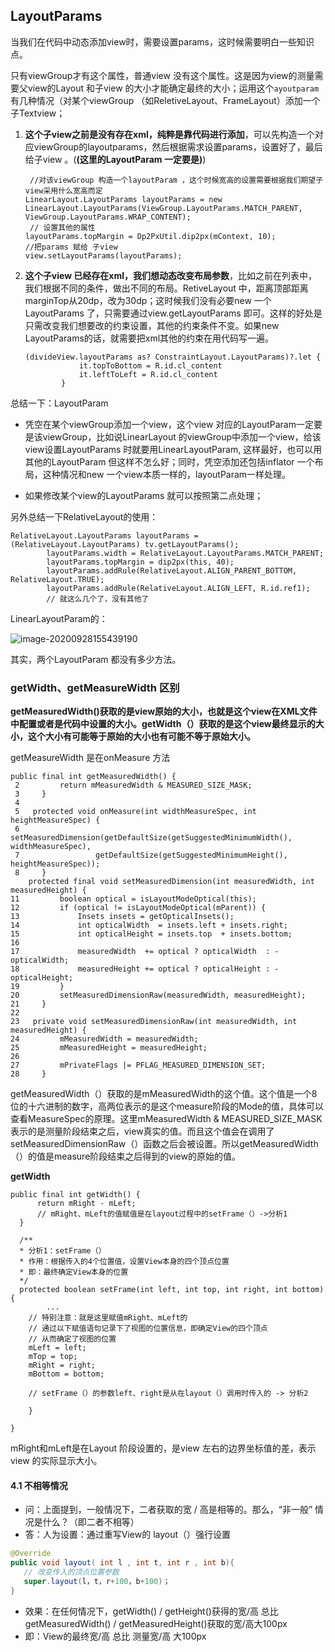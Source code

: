 ## LayoutParams

当我们在代码中动态添加view时，需要设置params，这时候需要明白一些知识点。

只有viewGroup才有这个属性，普通view 没有这个属性。这是因为view的测量需要父view的Layout 和子view 的大小才能确定最终的大小；运用这个`ayoutparam` 有几种情况（对某个viewGroup （如ReletiveLayout、FrameLayout）添加一个子Textview；

1. **这个子view之前是没有存在xml，纯粹是靠代码进行添加**，可以先构造一个对应viewGroup的layoutparams，然后根据需求设置params，设置好了，最后给子view 。(**(这里的LayoutParam 一定要是)**)

   ```
    //对该viewGroup 构造一个layoutParam ，这个时候宽高的设置需要根据我们期望子view采用什么宽高而定
   LinearLayout.LayoutParams layoutParams = new LinearLayout.LayoutParams(ViewGroup.LayoutParams.MATCH_PARENT, ViewGroup.LayoutParams.WRAP_CONTENT);
    // 设置其他的属性
   layoutParams.topMargin = Dp2PxUtil.dip2px(mContext, 10);
   //把params 赋给 子view
   view.setLayoutParams(layoutParams);
   ```

   

2. **这个子view 已经存在xml，我们想动态改变布局参数**，比如之前在列表中，我们根据不同的条件，做出不同的布局。RetiveLayout 中，距离顶部距离marginTop从20dp，改为30dp；这时候我们没有必要new 一个LayoutParams 了，只需要通过view.getLayoutParams 即可。这样的好处是只需改变我们想要改的约束设置，其他的约束条件不变。如果new LayoutParams的话，就需要把xml其他的约束在用代码写一遍。

   ```
   (divideView.layoutParams as? ConstraintLayout.LayoutParams)?.let {
               it.topToBottom = R.id.cl_content
               it.leftToLeft = R.id.cl_content
           }
   ```


总结一下：LayoutParam

- 凭空在某个viewGroup添加一个view，这个view 对应的LayoutParam一定要是该viewGroup，比如说LinearLayout 的viewGroup中添加一个view，给该view设置LayoutParams 时就要用LinearLayoutParam, 这样最好，也可以用其他的LayoutParam 但这样不怎么好；同时，凭空添加还包括inflator 一个布局，这种情况和new 一个view本质一样的，layoutParam一样处理。

- 如果修改某个view的LayoutParams 就可以按照第二点处理；

另外总结一下RelativeLayout的使用：

```
RelativeLayout.LayoutParams layoutParams = (RelativeLayout.LayoutParams) tv.getLayoutParams();
        layoutParams.width = RelativeLayout.LayoutParams.MATCH_PARENT;
        layoutParams.topMargin = dip2px(this, 40);
        layoutParams.addRule(RelativeLayout.ALIGN_PARENT_BOTTOM, RelativeLayout.TRUE);
        layoutParams.addRule(RelativeLayout.ALIGN_LEFT, R.id.ref1);
        // 就这么几个了，没有其他了
```

LinearLayoutParam的：

![image-20200928155439190](https://tva1.sinaimg.cn/large/007S8ZIlly1gj6f3imiiuj30mb0at40z.jpg)

其实，两个LayoutParam 都没有多少方法。

### getWidth、getMeasureWidth 区别

**getMeasuredWidth()获取的是view原始的大小，也就是这个view在XML文件中配置或者是代码中设置的大小。getWidth（）获取的是这个view最终显示的大小，这个大小有可能等于原始的大小也有可能不等于原始大小。**

getMeasureWidth 是在onMeasure 方法

```
public final int getMeasuredWidth() {
 2         return mMeasuredWidth & MEASURED_SIZE_MASK;
 3     }
 4 
 5   protected void onMeasure(int widthMeasureSpec, int heightMeasureSpec) {
 6         setMeasuredDimension(getDefaultSize(getSuggestedMinimumWidth(), widthMeasureSpec),
 7                 getDefaultSize(getSuggestedMinimumHeight(), heightMeasureSpec));
 8     }
    protected final void setMeasuredDimension(int measuredWidth, int measuredHeight) {
11         boolean optical = isLayoutModeOptical(this);
12         if (optical != isLayoutModeOptical(mParent)) {
13             Insets insets = getOpticalInsets();
14             int opticalWidth  = insets.left + insets.right;
15             int opticalHeight = insets.top  + insets.bottom;
16 
17             measuredWidth  += optical ? opticalWidth  : -opticalWidth;
18             measuredHeight += optical ? opticalHeight : -opticalHeight;
19         }
20         setMeasuredDimensionRaw(measuredWidth, measuredHeight);
21     }
22 
23   private void setMeasuredDimensionRaw(int measuredWidth, int measuredHeight) {
24         mMeasuredWidth = measuredWidth;
25         mMeasuredHeight = measuredHeight;
26 
27         mPrivateFlags |= PFLAG_MEASURED_DIMENSION_SET;
28     }

```

getMeasuredWidth（）获取的是mMeasuredWidth的这个值。这个值是一个8位的十六进制的数字，高两位表示的是这个measure阶段的Mode的值，具体可以查看MeasureSpec的原理。这里mMeasuredWidth & MEASURED_SIZE_MASK表示的是测量阶段结束之后，view真实的值。而且这个值会在调用了setMeasuredDimensionRaw（）函数之后会被设置。所以getMeasuredWidth（）的值是measure阶段结束之后得到的view的原始的值。

**getWidth** 

```
public final int getWidth() {  
      return mRight - mLeft;  
      // mRight、mLeft的值赋值是在layout过程中的setFrame（）->分析1
  }  

  /**
  * 分析1：setFrame（）
  * 作用：根据传入的4个位置值，设置View本身的四个顶点位置
  * 即：最终确定View本身的位置
  */ 
  protected boolean setFrame(int left, int top, int right, int bottom) {
        ...
    // 特别注意：就是这里赋值mRight、mLeft的
    // 通过以下赋值语句记录下了视图的位置信息，即确定View的四个顶点
    // 从而确定了视图的位置
    mLeft = left;
    mTop = top;
    mRight = right;
    mBottom = bottom;

    // setFrame（）的参数left、right是从在layout（）调用时传入的 -> 分析2

    }

}   
```

mRight和mLeft是在Layout 阶段设置的，是view 左右的边界坐标值的差，表示view 的实际显示大小。

#### 4.1 不相等情况

- 问：上面提到，一般情况下，二者获取的宽 / 高是相等的。那么，“非一般” 情况是什么？（即二者不相等）
- 答：人为设置：通过重写View的 layout（）强行设置

```java
@Override
public void layout( int l , int t, int r , int b){
   // 改变传入的顶点位置参数
   super.layout(l，t，r+100，b+100)；
}
```

- 效果：在任何情况下，getWidth() / getHeight()获得的宽/高 总比 getMeasuredWidth() / getMeasuredHeight()获取的宽/高大100px
- 即：View的最终宽/高 总比 测量宽/高 大100px

